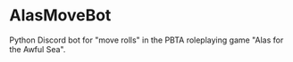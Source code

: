 # AlasMoveBot
Python Discord bot for "move rolls" in the PBTA roleplaying game "Alas for the Awful Sea".
